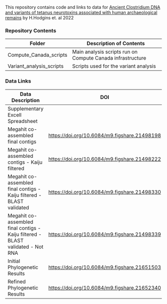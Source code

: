 This repository contains code and links to data for [Ancient Clostridium DNA and variants of tetanus neurotoxins associated with human archaeological remains](https://doi.org/10.1101/2022.06.30.498301) by H.Hodgins et. al 2022

### Repository Contents
| Folder                   | Description of Contents                                    |
|--------------------------|------------------------------------------------------------|
| Compute_Canada_scripts   | Main analysis scripts run on Compute Canada infrastructure |
| Variant_analysis_scripts | Scripts used for the variant analysis                      |


### Data Links
| Data Description                                                                | DOI                                          |
|---------------------------------------------------------------------------------|----------------------------------------------|
| Supplementary Excell Spreadsheet                                                |                                              |
| Megahit co-assembled final contigs                                              | https://doi.org/10.6084/m9.figshare.21498198 |
| Megahit co-assembled contigs - Kaiju filtered                                   | https://doi.org/10.6084/m9.figshare.21498222 |
| Megahit co-assembled final contigs - Kaiju filtered - BLAST validated           | https://doi.org/10.6084/m9.figshare.21498330 |
| Megahit co-assembled final contigs - Kaiju filtered - BLAST validated - Not RNA | https://doi.org/10.6084/m9.figshare.21498339 |
| Initial Phylogenetic Results                                                    | https://doi.org/10.6084/m9.figshare.21651503 |
| Refined Phylogenetic Results                                                    | https://doi.org/10.6084/m9.figshare.21652340 |
